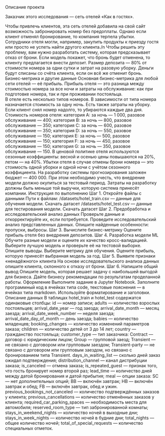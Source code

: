 Описание проекта

Заказчик этого исследования — сеть отелей «Как в гостях». 

Чтобы привлечь клиентов, эта сеть отелей добавила на свой сайт возможность забронировать номер без предоплаты. Однако если клиент отменял бронирование, то компания терпела убытки. Сотрудники отеля могли, например, закупить продукты к приезду гостя или просто не успеть найти другого клиента./n
Чтобы решить эту проблему, вам нужно разработать систему, которая предсказывает отказ от брони. Если модель покажет, что бронь будет отменена, то клиенту предлагается внести депозит. Размер депозита — 80% от стоимости номера за одни сутки и затрат на разовую уборку. Деньги будут списаны со счёта клиента, если он всё же отменит бронь.  
Бизнес-метрика и другие данные 
Основная бизнес-метрика для любой сети отелей — её прибыль. Прибыль отеля — это разница между стоимостью номера за все ночи и затраты на обслуживание: как при подготовке номера, так и при проживании постояльца.  
В отеле есть несколько типов номеров. В зависимости от типа номера назначается стоимость за одну ночь. Есть также затраты на уборку. Если клиент снял номер надолго, то убираются каждые два дня.  
Стоимость номеров отеля: 
категория A: за ночь — 1 000, разовое обслуживание — 400;
категория B: за ночь — 800, разовое обслуживание — 350;
категория C: за ночь — 600, разовое обслуживание — 350;
категория D: за ночь — 550, разовое обслуживание — 150;
категория E: за ночь — 500, разовое обслуживание — 150;
категория F: за ночь — 450, разовое обслуживание — 150;
категория G: за ночь — 350, разовое обслуживание — 150.
В ценовой политике отеля используются сезонные коэффициенты: весной и осенью цены повышаются на 20%, летом — на 40%.
Убытки отеля в случае отмены брони номера — это стоимость одной уборки и одной ночи с учётом сезонного коэффициента.
На разработку системы прогнозирования заложен бюджет — 400 000. При этом необходимо учесть, что внедрение модели должно окупиться за тестовый период. Затраты на разработку должны быть меньше той выручки, которую система принесёт компании.
Инструкция по выполнению
Шаг 1. Откройте файлы с данными
Пути к файлам: 
/datasets/hotel_train.csv — данные для обучения модели.
Скачать датасет
/datasets/hotel_test.csv — данные для тестирования модели.
Скачать датасет
Шаг 2. Предобработка и исследовательский анализ данных
Проверьте данные и откорректируйте их, если потребуется.
Проведите исследовательский анализ представленных данных. Опишите найденные особенности: пропуски, выбросы.
Шаг 3. Вычислите бизнес-метрику
Оцените прибыль отеля без внедрения депозитов.
Шаг 4. Разработка модели ML
Обучите разные модели и оцените их качество кросс-валидацией. Выберите лучшую модель и проверьте её на тестовой выборке. Опишите выводы.
Выберите метрику для обучения.
Оцените прибыль, которую принесёт выбранная модель за год.
Шаг 5. Выявите признаки «ненадёжного» клиента
На основе исследовательского анализа данных опишите клиента, склонного к отказу от брони.
Шаг 6. Напишите общий вывод
Опишите модель, которая решает задачу с наибольшей выгодой для бизнеса. Дайте бизнесу рекомендации по результатам проделанной работы.
Оформление
Выполните задание в Jupyter Notebook. Заполните программный код в ячейках типа code, текстовые пояснения — в ячейках типа markdown. Используйте форматирование и заголовки.
Описание данных
В таблицах hotel_train и hotel_test содержатся одинаковые столбцы:
id — номер записи;
adults — количество взрослых постояльцев;
arrival_date_year — год заезда;
arrival_date_month — месяц заезда;
arrival_date_week_number — неделя заезда;
arrival_date_day_of_month — день заезда;
babies — количество младенцев;
booking_changes — количество изменений параметров заказа;
children — количество детей от 3 до 14 лет;
country — гражданство постояльца;
customer_type — тип заказчика:
Contract — договор с юридическим лицом;
Group — групповой заезд;
Transient — не связано с договором или групповым заездом;
Transient-party — не связано с договором или групповым заездом, но связано с бронированием типа Transient.
days_in_waiting_list — сколько дней заказ ожидал подтверждения;
distribution_channel — канал дистрибуции заказа;
is_canceled — отмена заказа;
is_repeated_guest — признак того, что гость бронирует номер второй раз;
lead_time — количество дней между датой бронирования и датой прибытия;
meal — опции заказа:
SC — нет дополнительных опций;
BB — включён завтрак;
HB — включён завтрак и обед;
FB — включён завтрак, обед и ужин.
previous_bookings_not_canceled — количество подтверждённых заказов у клиента;
previous_cancellations — количество отменённых заказов у клиента;
required_car_parking_spaces — необходимость места для автомобиля;
reserved_room_type — тип забронированной комнаты;
stays_in_weekend_nights — количество ночей в выходные дни;
stays_in_week_nights — количество ночей в будние дни;
total_nights — общее количество ночей;
total_of_special_requests — количество специальных отметок.
